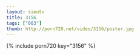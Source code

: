 ```yaml
--- 
layout: sieutv
title: 3156
tags: ["003"]
thumb: http://porn720.net/video/3156/poster.jpg
---
```

{% include porn720 key="3156" %} 
